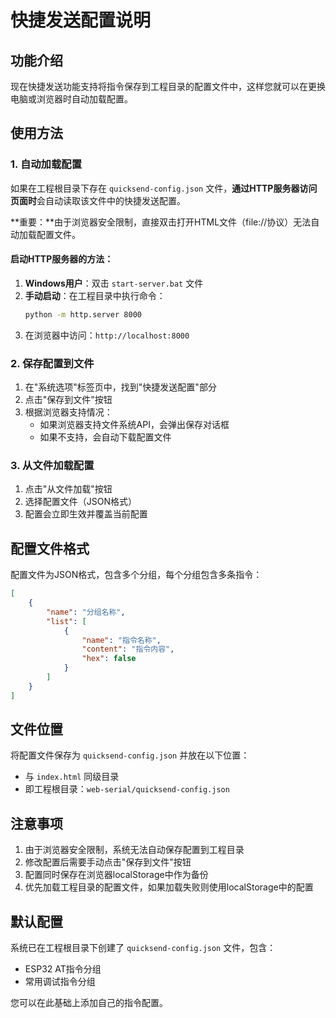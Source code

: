 # 快捷发送配置说明

## 功能介绍

现在快捷发送功能支持将指令保存到工程目录的配置文件中，这样您就可以在更换电脑或浏览器时自动加载配置。

## 使用方法

### 1. 自动加载配置

如果在工程根目录下存在 `quicksend-config.json` 文件，**通过HTTP服务器访问页面时**会自动读取该文件中的快捷发送配置。

**重要：**由于浏览器安全限制，直接双击打开HTML文件（file://协议）无法自动加载配置文件。

#### 启动HTTP服务器的方法：

1. **Windows用户**：双击 `start-server.bat` 文件
2. **手动启动**：在工程目录中执行命令：
   ```bash
   python -m http.server 8000
   ```
3. 在浏览器中访问：`http://localhost:8000`

### 2. 保存配置到文件

1. 在"系统选项"标签页中，找到"快捷发送配置"部分
2. 点击"保存到文件"按钮
3. 根据浏览器支持情况：
   - 如果浏览器支持文件系统API，会弹出保存对话框
   - 如果不支持，会自动下载配置文件

### 3. 从文件加载配置

1. 点击"从文件加载"按钮
2. 选择配置文件（JSON格式）
3. 配置会立即生效并覆盖当前配置

## 配置文件格式

配置文件为JSON格式，包含多个分组，每个分组包含多条指令：

```json
[
    {
        "name": "分组名称",
        "list": [
            {
                "name": "指令名称",
                "content": "指令内容",
                "hex": false
            }
        ]
    }
]
```

## 文件位置

将配置文件保存为 `quicksend-config.json` 并放在以下位置：
- 与 `index.html` 同级目录
- 即工程根目录：`web-serial/quicksend-config.json`

## 注意事项

1. 由于浏览器安全限制，系统无法自动保存配置到工程目录
2. 修改配置后需要手动点击"保存到文件"按钮
3. 配置同时保存在浏览器localStorage中作为备份
4. 优先加载工程目录的配置文件，如果加载失败则使用localStorage中的配置

## 默认配置

系统已在工程根目录下创建了 `quicksend-config.json` 文件，包含：
- ESP32 AT指令分组
- 常用调试指令分组

您可以在此基础上添加自己的指令配置。 